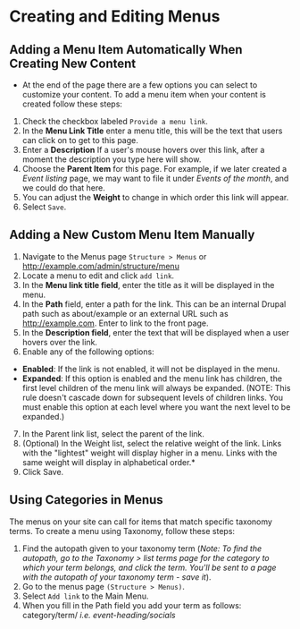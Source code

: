 # Creating and Editing Menus
## Adding a Menu Item Automatically When Creating New Content
* At the end of the page there are a few options you can select to customize your content. To add a menu item when your content is created follow these steps:
1. Check the checkbox labeled `Provide a menu link`.
2. In the **Menu Link Title** enter a menu title, this will be the text that users can click on to get to this page.
3. Enter a **Description**	If a user's mouse hovers over this link, after a moment the description you type here will show.
4. Choose the **Parent Item** for this page. For example, if we later created a *Event listing* page, we may want to file it under *Events of the month*, and we could do that here.
5. You can adjust the **Weight** to change in which order this link will appear.
6. Select `Save`.

## Adding a New Custom Menu Item Manually
1. Navigate to the Menus page `Structure > Menus` or http://example.com/admin/structure/menu
2. Locate a menu to edit and click `add link`.
3. In the **Menu link title field**, enter the title as it will be displayed in the menu.
4. In the **Path** field, enter a path for the link. This can be an internal Drupal path such as about/example or an external URL such as http://example.com. Enter <front> to link to the front page.
5. In the **Description field**, enter the text that will be displayed when a user hovers over the link.
6. Enable any of the following options:
  * **Enabled**: If the link is not enabled, it will not be displayed in the menu.
  * **Expanded**: If this option is enabled and the menu link has children, the first level children of the menu link will always be expanded. (NOTE: This rule doesn't cascade down for subsequent levels of children links. You must enable this option at each level where you want the next level to be expanded.)
7. In the Parent link list, select the parent of the link.
8. (Optional) In the Weight list, select the relative weight of the link. Links with the "lightest" weight will display higher in a menu. Links with the same weight will display in alphabetical order.*
9. Click Save.

## Using Categories in Menus
The menus on your site can call for items that match specific taxonomy terms. To create a menu using Taxonomy, follow these steps:

1. Find the autopath given to your taxonomy term (*Note: To find the autopath, go to the Taxonomy > list terms page for the category to which your term belongs, and click the term. You'll be sent to a page with the autopath of your taxonomy term - save it*).
2. Go to the menus page `(Structure > Menus)`.
3. Select `Add link` to the Main Menu.
4. When you fill in the Path field you add your term as follows: category/term/ *i.e. event-heading/socials*
